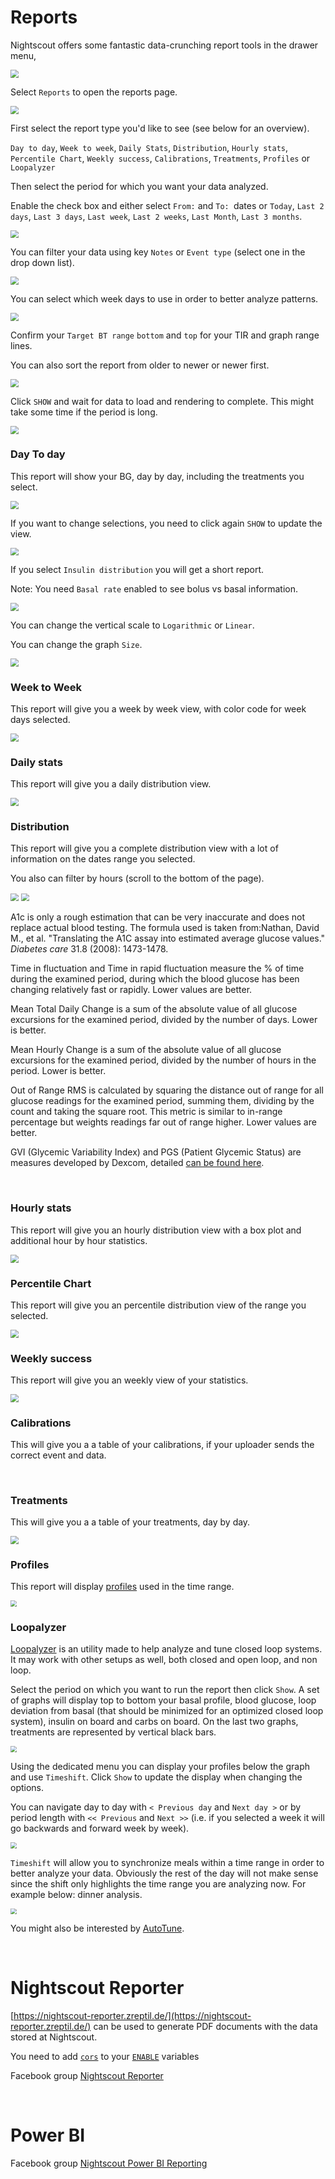 # Reports

Nightscout offers some fantastic data-crunching report tools in the drawer menu, 

<img src="../img/UseNS21.png" style="zoom:80%;" />

</br>

Select `Reports` to open the reports page.

<img src="../img/Reports00.png" style="zoom:80%;" />

</br>

First select the report type you'd like to see (see below for an overview).

`Day to day`, `Week to week`, `Daily Stats`, `Distribution`, `Hourly stats`, `Percentile Chart`, `Weekly success`, `Calibrations`, `Treatments`, `Profiles` or `Loopalyzer`

Then select the period for which you want your data analyzed.

Enable the check box and either select `From:` and `To: `dates or `Today`, `Last 2 days`, `Last 3 days`, `Last week`, `Last 2 weeks`, `Last Month`, `Last 3 months`.

<img src="../img/Reports01.png" style="zoom:80%;" />

</br>

You can filter your data using key `Notes` or `Event type` (select one in the drop down list).

<img src="../img/Reports02.png" style="zoom:80%;" />

</br>

You can select which week days to use in order to better analyze patterns.

<img src="../img/Reports03.png" style="zoom:80%;" />

</br>

Confirm your `Target BT range` `bottom` and `top` for your TIR and graph range lines.

You can also sort the report from older to newer or newer first.

<img src="../img/Reports04.png" style="zoom:80%;" />

</br>

Click `SHOW` and wait for data to load and rendering to complete. This might take some time if the period is long.

<img src="../img/Reports05.png" style="zoom:80%;" />

</br>

### Day To day

This report will show your BG, day by day, including the treatments you select.

<img src="../img/Reports06.png" style="zoom:80%;" />

</br>

If you want to change selections, you need to click again `SHOW` to update the view.

<img src="../img/Reports07.png" style="zoom:80%;" />

</br>

If you select `Insulin distribution` you will get a short report.

Note: You need `Basal rate` enabled to see bolus vs basal information.

<img src="../img/Reports08.png" style="zoom:80%;" />

</br>

You can change the vertical scale to `Logarithmic` or `Linear`.

You can change the graph `Size`.

<img src="../img/Reports09.png" style="zoom:80%;" />

</br>

### Week to Week

This report will give you a week by week view, with color code for week days selected.

<img src="../img/Reports10.png" style="zoom:80%;" />

</br>

### Daily stats

This report will give you a daily distribution view.

<img src="../img/Reports11.png" style="zoom:80%;" />

</br>

### Distribution

This report will give you a complete distribution view with a lot of information on the dates range you selected.

You also can filter by hours (scroll to the bottom of the page).

<img src="../img/Reports18.png" style="zoom:80%;" />

<img src="../img/Reports12.png" style="zoom:80%;" />

A1c is only a rough estimation that can be very inaccurate and does not replace actual blood testing. The formula used is taken from:Nathan, David M., et al. "Translating the A1C assay into estimated average glucose values." *Diabetes care* 31.8 (2008): 1473-1478.

Time in fluctuation and Time in rapid fluctuation measure the % of time during the examined period, during which the blood glucose has been changing relatively fast or rapidly. Lower values are better.

Mean Total Daily Change is a sum of the absolute value of all glucose excursions for the examined period, divided by the number of days. Lower is better.

Mean Hourly Change is a sum of the absolute value of all glucose excursions for the examined period, divided by the number of hours in the period. Lower is better.

Out of Range RMS is calculated by squaring the distance out of range for all glucose readings for the examined period, summing them, dividing by the count and taking the square root. This metric is similar to in-range percentage but weights readings far out of range higher. Lower values are better.

GVI (Glycemic Variability Index) and PGS (Patient Glycemic Status) are measures developed by Dexcom, detailed [can be found here](https://web.archive.org/web/20160523152519/http://www.healthline.com/diabetesmine/a-new-view-of-glycemic-variability-how-long-is-your-line).

</br>

### Hourly stats

This report will give you an hourly distribution view with a box plot and additional hour by hour statistics.

<img src="../img/Reports13.png" style="zoom:80%;" />

</br>

### Percentile Chart

This report will give you an percentile distribution view of the range you selected.

<img src="../img/Reports16.png" style="zoom:80%;" />

</br>

### Weekly success

This report will give you an weekly view of your statistics.

<img src="../img/Reports14.png" style="zoom:80%;" />

</br>

### Calibrations

This will give you a a table of your calibrations, if your uploader sends the correct event and data.

</br>

### Treatments

This will give you a a table of your treatments, day by day.

<img src="../img/Reports15.png" style="zoom:80%;" />

</br>

### Profiles

This report will display [profiles](../nightscout/profile_editor.md) used in the time range.

<img src="../img/Reports17.png" style="zoom:60%;" />

</br>

### Loopalyzer

[Loopalyzer](https://www.youtube.com/watch?v=4-yXkzNqTE0) is an utility made to help analyze and tune closed loop systems. It may work with other setups as well, both closed and open loop, and non loop. 

Select the period on which you want to run the report then click `Show`. A set of graphs will display top to bottom your basal profile, blood glucose, loop deviation from basal (that should be minimized for an optimized closed loop system), insulin on board and carbs on board. On the last two graphs, treatments are represented by vertical black bars.

<img src="../img/Reports19.png" style="zoom:60%;" />

</br>

Using the dedicated menu you can display your profiles below the graph and use `Timeshift`. Click `Show` to update the display when changing the options.

You can navigate day to day with `< Previous day` and `Next day >` or by period length with `<< Previous` and `Next >>` (i.e. if you selected a week it will go backwards and forward week by week).

 <img src="../img/Reports20.png" style="zoom:60%;" />

`Timeshift` will allow you to  synchronize meals within a time range in order to better analyze your data. Obviously the rest of the day will not make sense since the shift only highlights the time range you are analyzing now. For example below: dinner analysis.

<img src="../img/Reports21.png" style="zoom:60%;" />

</br>

You might also be interested by [AutoTune](https://autotuneweb.azurewebsites.net/).

</br>

# Nightscout Reporter

[https://nightscout-reporter.zreptil.de/](https://nightscout-reporter.zreptil.de/) can be used to generate PDF documents with the data stored at Nightscout.

You need to add [`cors`](../setup_variables/#cors-cors) to your [`ENABLE`](../setup_variables/#enable) variables

Facebook group [Nightscout Reporter](https://www.facebook.com/nightrep)

</br>

# Power BI

Facebook group [Nightscout Power BI Reporting](https://www.facebook.com/groups/857487091295727)